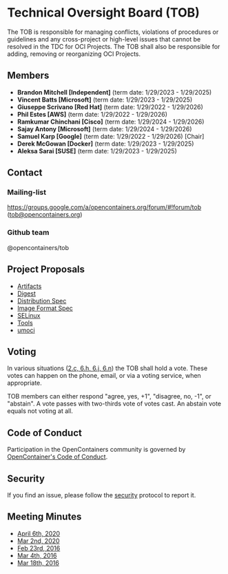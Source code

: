 # Technical Oversight Board (TOB)

The TOB is responsible for managing conflicts, violations of procedures or guidelines and any cross-project or high-level issues that cannot be resolved in the TDC for OCI Projects. The TOB shall also be responsible for adding, removing or reorganizing OCI Projects.

## Members

* **Brandon Mitchell [Independent]** (term date: 1/29/2023 - 1/29/2025)
* **Vincent Batts [Microsoft]** (term date: 1/29/2023 - 1/29/2025)
* **Giuseppe Scrivano [Red Hat]** (term date: 1/29/2022 - 1/29/2026)
* **Phil Estes [AWS]** (term date: 1/29/2022 - 1/29/2026)
* **Ramkumar Chinchani [Cisco]** (term date: 1/29/2024 - 1/29/2026)
* **Sajay Antony [Microsoft]** (term date: 1/29/2024 - 1/29/2026)
* **Samuel Karp [Google]** (term date: 1/29/2022 - 1/29/2026) [Chair]
* **Derek McGowan [Docker]** (term date: 1/29/2023 - 1/29/2025)
* **Aleksa Sarai [SUSE]** (term date: 1/29/2023 - 1/29/2025)

## Contact

### Mailing-list

https://groups.google.com/a/opencontainers.org/forum/#!forum/tob (tob@opencontainers.org)

### Github team

@opencontainers/tob

## Project Proposals

* [Artifacts](proposals/artifacts.md)
* [Digest](proposals/digest.md)
* [Distribution Spec](proposals/distribution.md)
* [Image Format Spec](proposals/image-format)
* [SELinux](proposals/selinux.md)
* [Tools](proposals/tools.md)
* [umoci](proposals/umoci.md)

## Voting

In various situations ([2.c, 6.h, 6.j, 6.n](https://github.com/opencontainers/tob/blob/master/CHARTER.md)) the TOB shall hold a vote. These votes can happen on the phone, email, or via a voting service, when appropriate.

TOB members can either respond "agree, yes, +1", "disagree, no, -1", or "abstain". A vote passes with two-thirds vote of votes cast. An abstain vote equals not voting at all.

## Code of Conduct

Participation in the OpenContainers community is governed by [OpenContainer's Code of Conduct][code-of-conduct].

## Security

If you find an issue, please follow the [security][security] protocol to report it.

## Meeting Minutes

* [April 6th, 2020](https://hackmd.io/kKl1ECKnSLWhgk7dZ2WUFQ)
* [Mar 2nd, 2020](https://hackmd.io/kKl1ECKnSLWhgk7dZ2WUFQ)
* [Feb 23rd, 2016](https://docs.google.com/presentation/d/1thxH4PVmHZO3kWrrLL6H1jAhL4r31Zy8xn8wg1LCmjY/edit#slide=id.p3)
* [Mar 4th, 2016](https://docs.google.com/presentation/d/1sHnTyM5S9IGt4jmdlI2D6dzl_8EBSIaRD0oNvmu7ILQ/edit?ts=56d86a8b#slide=id.p3)
* [Mar 18th, 2016](https://docs.google.com/presentation/d/1tANha5hGnOiMh7DAfVhJ5fNwFLXd0iAqrYLGmPZu94I/edit#slide=id.g11f2d5d0f8_4_4)

[security]: https://github.com/opencontainers/org/blob/master/security
[code-of-conduct]: https://github.com/opencontainers/org/blob/master/CODE_OF_CONDUCT.md
